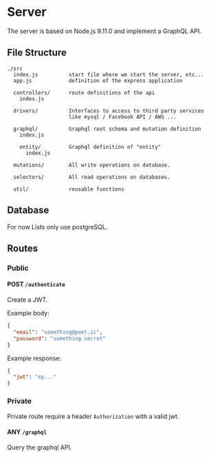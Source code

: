 # Server

The server is based on Node.js 9.11.0 and implement a GraphQL API.

## File Structure

```
./src
  index.js          start file where we start the server, etc...
  app.js            definition of the express application

  controllers/      route definitions of the api
    index.js

  drivers/          Interfaces to access to third party services
                    like mysql / Facebook API / AWS ...

  graphql/          Graphql root schema and mutation definition
    index.js

    entity/         Graphql definition of "entity"
      index.js

  mutations/        All write operations on database.

  selectors/        All read operations on databases.

  util/             reusable functions
```

## Database

For now Lists only use postgreSQL.

## Routes

### Public

#### POST `/authenticate`

Create a JWT.

Example body:

```json
{
  "email": "something@poet.ic",
  "password": "something secret"
}
```

Example response:

```json
{
  "jwt": "ey..."
}
```

### Private

Private route require a header `Authorization` with a valid jwt.

#### ANY `/graphql`

Query the graphql API.
